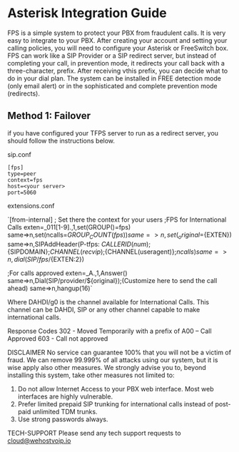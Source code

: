 # Asterisk Integration Guide

FPS is a simple system to protect your PBX from fraudulent calls. It is very easy to integrate to your PBX. After creating your account and setting your calling policies, you will need to configure your Asterisk or FreeSwitch box. FPS can work like a SIP Provider or a SIP redirect server, but instead of completing your call, in prevention mode, it redirects your call back with a three-character, prefix. After receiving vthis prefix, you can decide what to do in your dial plan. The system can be installed in FREE detection mode (only email alert) or in the sophisticated and complete prevention mode (redirects).

## Method 1: Failover

if you have configured your TFPS server to run as a redirect server, you should follow the instructions below. 

sip.conf

```
[fps]
type=peer
context=fps
host=<your server>
port=5060
``` 

extensions.conf

`[from-internal] ; Set there the context for your users
;FPS for International Calls
exten=_011[1-9].,1,set(GROUP()=fps)
same=>n,set(ncalls=${GROUP_COUNT(fps)})
same=>n,set(_original=${EXTEN})
same=>n,SIPAddHeader(P-tfps: ${CALLERID(num)};${SIPDOMAIN};${CHANNEL(recvip)};${CHANNEL(useragent)};${ncalls})
same=>n,dial(SIP/fps/${EXTEN:2})
 
;For calls approved 
exten=_A.,1,Answer()
same=>n,Dial(SIP/provider/${original});(Customize here to send the call ahead)
same=>n,hangup(16)`

Where DAHDI/g0 is the channel available for International Calls. This channel can be DAHDI, SIP or any other channel capable to make international calls.

Response Codes
302 - Moved Temporarily with a prefix of A00 – Call Approved
603 - Call not approved

DISCLAIMER
No service can guarantee 100% that you will not be a victim of fraud. We can remove 99.999% of all attacks using our system, but it is wise apply also other measures. We strongly advise you to, beyond installing this system, take other measures not limited to:
1.	Do not allow Internet Access to your PBX web interface. Most web interfaces are highly vulnerable.
2.	Prefer limited prepaid SIP trunking for international calls instead of post-paid unlimited TDM trunks.
3.	Use strong passwords always.

TECH-SUPPORT
Please send any tech support requests to cloud@wehostvoip.io
